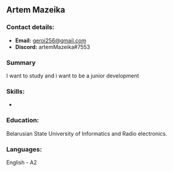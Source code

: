 ## Artem Mazeika

### Contact details:

- **Email:** geroi256@gmail.com
- **Discord:** artemMazeika#7553

### Summary

I want to study and i want to be a junior development

### Skills:

-

### Education:

Belarusian State University of Informatics and Radio electronics.

### Languages:

English - A2

